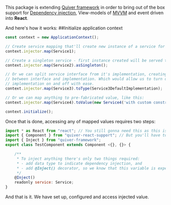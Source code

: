 This package is extending [Quiver framework](https://www.npmjs.com/package/quiver-framework) in order to bring out of the box support for [Dependency injection](https://en.wikipedia.org/wiki/Dependency_injection), View-models of [MVVM](https://en.wikipedia.org/wiki/Model%E2%80%93view%E2%80%93viewmodel) and event driven into **React**.

And here's how it works:
##Initialize application context

```js
const context = new ApplicationContext();

// Create service mapping that'll create new instance of a service for each consumer
context.injector.map(Service1);

// Create a singleton service - first instance created will be served to each following consumer
context.injector.map(Service2).asSingleton();

// Or we can split service interface from it's implementation, creating strong abstraction 
// between interface and implementation. Which would allow us to turn different service 
// implementation on and off with ease.
context.injector.map(Service3).toType(Service3DefaultImplementation);

// Or we can map anything to pre-fabricated value, like this:
context.injector.map(Service4).toValue(new Service4('with custom constructor args?'));

context.initialize();
```

Once that is done, accessing any of mapped values requires two steps:
```js
import * as React from "react"; // You still gonna need this as this is full fledged React component
import { Component } from "quiver-react-support"; // But you'll have to use this as super class
import { Inject } from "quiver-framework";
export class TestComponent extends Component <{}, {}> {

    /**
     * To inject anything there's only two things required:
     * - add data type to indicate dependency injection, and 
     * - add @Inject() decorator, so we know that this variable is expected to get its value from DI.
     */
    @Inject()
    readonly service: Service;
}
```
And that is it. We have set up, configured and access injected value.

